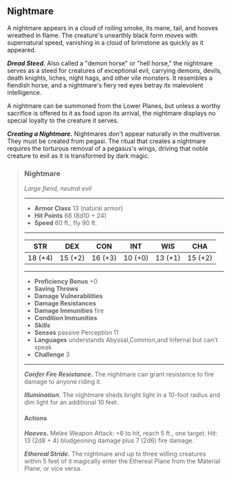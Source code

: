 ## Nightmare
A nightmare appears in a cloud of roiling smoke, its mane, tail, and hooves wreathed in flame. The creature's unearthly black form moves with supernatural speed, vanishing in a cloud of brimstone as quickly as it appeared.

***Dread Steed.*** Also called a "demon horse" or "hell horse," the nightmare serves as a steed for creatures of exceptional evil, carrying demons, devils, death knights, liches, night hags, and other vile monsters. It resembles a fiendish horse, and a nightmare's fiery red eyes betray its malevolent intelligence.

A nightmare can be summoned from the Lower Planes, but unless a worthy sacrifice is offered to it as food upon its arrival, the nightmare displays no special loyalty to the creature it serves.

***Creating a Nightmare.*** Nightmares don't appear naturally in the multiverse. They must be created from pegasi. The ritual that creates a nightmare requires the torturous removal of a pegasus's wings, driving that noble creature to evil as it is transformed by dark magic.

>### Nightmare
>*Large fiend, neutral evil*
>___
>- **Armor Class** 13 (natural armor)
>- **Hit Points** 68 (8d10 + 24)
>- **Speed** 60 ft., fly 90 ft.
>___
>|**STR**|**DEX**|**CON**|**INT**|**WIS**|**CHA**|
>|:---:|:---:|:---:|:---:|:---:|:---:|
>|18 (+4)|15 (+2)|16 (+3)|10 (+0)|13 (+1)|15 (+2)|
>
>___
>- **Proficiency Bonus** +0
>- **Saving Throws** 
>- **Damage Vulnerabilities** 
>- **Damage Resistances** 
>- **Damage Immunities** fire
>- **Condition Immunities** 
>- **Skills** 
>- **Senses** passive Perception 11
>- **Languages** understands Abyssal,Common,and Infernal but can't speak
>- **Challenge** 3
>___
>***Confer Fire Resistance.*** The nightmare can grant resistance to fire damage to anyone riding it.
>
>***Illumination.*** The nightmare sheds bright light in a 10-foot radius and dim light for an additional 10 feet.
>
>#### Actions
>***Hooves.*** Melee Weapon Attack: +6 to hit, reach 5 ft., one target. Hit: 13 (2d8 + 4) bludgeoning damage plus 7 (2d6) fire damage.
>
>***Ethereal Stride.*** The nightmare and up to three willing creatures within 5 feet of it magically enter the Ethereal Plane from the Material Plane, or vice versa.
>

